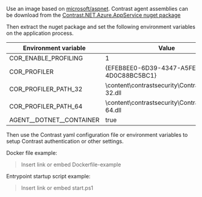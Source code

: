 <!--
title: "Installing Contrast .NET Framework agent in Docker"
description: "Guide to installing .NET Agent on Docker for Windows containers using the Nuget package"
tags: "installation configuration .Net Docker site nuget visualstudio"
-->

Use an image based on [microsoft/aspnet](https://hub.docker.com/_/microsoft-dotnet-framework-aspnet).  Contrast agent assemblies can be download from the [Contrast.NET.Azure.AppService nuget package](https://www.nuget.org/api/v2/package/Contrast.NET.Azure.AppService)

Then extract the nuget package and set the following environment variables on the application process.

| Environment variable       | Value                       |
| -------------------------- | --------------------------- |
| COR_ENABLE_PROFILING       | 1                           |
| COR_PROFILER               | {EFEB8EE0-6D39-4347-A5FE-4D0C88BC5BC1}   |
| COR_PROFILER_PATH_32       | <Unzipped nuget package path>\content\contrastsecurity\ContrastProfiler-32.dll   |
| COR_PROFILER_PATH_64       | <Unzipped nuget package path>\content\contrastsecurity\ContrastProfiler-64.dll   |
| AGENT__DOTNET__CONTAINER   | true                        |

Then use the Contrast yaml configuration file or environment variables to setup Contrast authentication or other settings.

Docker file example:

>Insert link or embed Dockerfile-example

Entrypoint startup script example:

>Insert link or embed start.ps1
